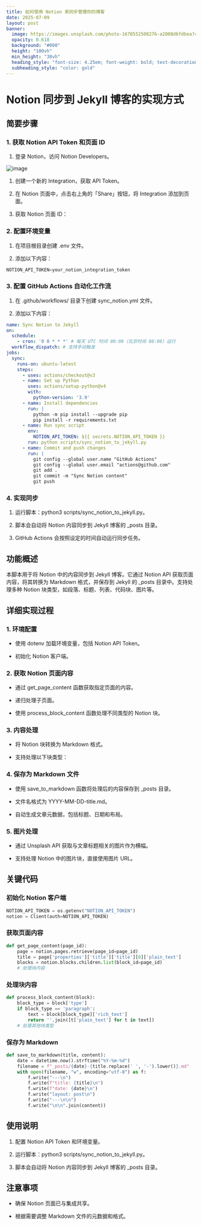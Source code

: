 ```yaml
---
title: 如何使用 Notion 来同步管理你的博客
date: 2025-07-09
layout: post
banner:
  image: https://images.unsplash.com/photo-1670552508276-a2808d6fdbea?crop=entropy&cs=tinysrgb&fit=max&fm=jpg&ixid=M3w2OTIwMzJ8MHwxfHJhbmRvbXx8fHx8fHx8fDE3NTIwMjU5OTR8&ixlib=rb-4.1.0&q=80&w=1080
  opacity: 0.618
  background: "#000"
  height: "100vh"
  min_height: "38vh"
  heading_style: "font-size: 4.25em; font-weight: bold; text-decoration: underline"
  subheading_style: "color: gold"
---
```


# Notion 同步到 Jekyll 博客的实现方式

## 简要步骤

### 1. 获取 Notion API Token 和页面 ID

1. 登录 Notion，访问 Notion Developers。

![image](https://prod-files-secure.s3.us-west-2.amazonaws.com/a7a0cc5a-89b9-4cda-8686-1fba0ca52f40/d19c1afe-dea5-4312-9333-786b0ba83054/image.png?X-Amz-Algorithm=AWS4-HMAC-SHA256&X-Amz-Content-Sha256=UNSIGNED-PAYLOAD&X-Amz-Credential=ASIAZI2LB466TBEGBPAW%2F20250709%2Fus-west-2%2Fs3%2Faws4_request&X-Amz-Date=20250709T015314Z&X-Amz-Expires=3600&X-Amz-Security-Token=IQoJb3JpZ2luX2VjEI%2F%2F%2F%2F%2F%2F%2F%2F%2F%2F%2FwEaCXVzLXdlc3QtMiJHMEUCIClBUY3oYmjfVi%2FuIhkfV8ztSTUXnNf3IQIuYx6woia%2BAiEA9dj1WPDnRY%2FTIEpCdZlzQncITwlKNw1c7KNrf%2BuM2U0qiAQIl%2F%2F%2F%2F%2F%2F%2F%2F%2F%2F%2FARAAGgw2Mzc0MjMxODM4MDUiDEIWJbjFlHTRDZknASrcA7Tf%2BMeBkO2zdCwiJoDo4mND4iYVO%2FJMRZANlpOekPNImBvf3jyd0pXJtQCEOzPOb2IJ6Zuy46ty1O9%2B9mmQT65%2F%2BcKdIV9G%2Bc0YZUyCkPB0wksmjJNzZV%2BpklslzS6iKykahAjbbh3WiUSvUG%2FYeq9rdfQvMczKY6IU18c4DdkhvuFQC%2FvTAEGxtYtKmMa4q7LMMhpialVqthNicNIMoBHnwYZuVByDRoYRdZ0yx%2F1INW0%2BHmujq3Q2oQp4sltGyV3bshORwP2rhnB2vFvOYOTCVhzrg6w2np3GBhyt4jAlV8YRMTVtbWlSX8CQCV%2Fwsonbmitw%2B46HAiZP84F5c7AuQQgLs0%2F5PwrGaXjdx813xbHsdaJZTfepJ03tW78ghnZZlMQIdkYfReompwlWaq2vetJCs0uGTY3UUoV0EY5wsJGAaT5Bb4VGlaqaAFnKBfdaGO%2BO2qsQiqKeguSYsYOQUBLM08v78swJ4%2Fso4H5rhcBCZSb1B0yfuR7gEii65Q3qALLX%2BN8Ca73rCihfcFoP0OvadnaZ405hQ8qt%2Bytm%2Brs2s9pCjciJYaJVNmVjwUqQ97F4voLJKa%2FN8qNRJHSeQN2GHmqOWVEVCyl%2FvqrtGkzoNpyFB%2FLy3y9KMNqztsMGOqUBfQIIkbgE0nVAgCYW%2Bi%2FljrmUFxESaU%2FLtdADTs5LsZXtwhhRvMTWvgD6dRLSEQHaVcplD99RQgjjrURBjB04G7o0fFsvI0gFjA7Pr7Vk7rPypznq3hV0T7qZcjExmpI5hEf9OTWncefLsfRUsnaYJ3toIfIzjsHW%2FjdgsLLByivGnGpYkEDpxoF7EOJucC%2Bc65pGUTdNw4xYzEjvioiuy5QmajMH&X-Amz-Signature=70ab7d16f4ffe43ecbd5f478798fa6df1b1a13d9f1c9c2d3e284b09aef1772f0&X-Amz-SignedHeaders=host&x-amz-checksum-mode=ENABLED&x-id=GetObject)

1. 创建一个新的 Integration，获取 API Token。

1. 在 Notion 页面中，点击右上角的「Share」按钮，将 Integration 添加到页面。

1. 获取 Notion 页面 ID：


### 2. 配置环境变量

1. 在项目根目录创建 .env 文件。

1. 添加以下内容：

```javascript
NOTION_API_TOKEN=your_notion_integration_token
```

### 3. 配置 GitHub Actions 自动化工作流

1. 在 .github/workflows/ 目录下创建 sync_notion.yml 文件。

1. 添加以下内容：

```yaml
name: Sync Notion to Jekyll
on:
  schedule:
    - cron: '0 0 * * *' # 每天 UTC 时间 00:00（北京时间 08:00）运行
  workflow_dispatch: # 支持手动触发
jobs:
  sync:
    runs-on: ubuntu-latest
    steps:
      - uses: actions/checkout@v3
      - name: Set up Python
        uses: actions/setup-python@v4
        with:
          python-version: '3.9'
      - name: Install dependencies
        run: |
          python -m pip install --upgrade pip
          pip install -r requirements.txt
      - name: Run sync script
        env:
          NOTION_API_TOKEN: ${{ secrets.NOTION_API_TOKEN }}
        run: python scripts/sync_notion_to_jekyll.py
      - name: Commit and push changes
        run: |
          git config --global user.name "GitHub Actions"
          git config --global user.email "actions@github.com"
          git add .
          git commit -m "Sync Notion content"
          git push
```

### 4. 实现同步

1. 运行脚本：python3 scripts/sync_notion_to_jekyll.py。

1. 脚本会自动将 Notion 内容同步到 Jekyll 博客的 _posts 目录。

1. GitHub Actions 会按照设定的时间自动运行同步任务。

## 功能概述

本脚本用于将 Notion 中的内容同步到 Jekyll 博客。它通过 Notion API 获取页面内容，将其转换为 Markdown 格式，并保存到 Jekyll 的 _posts 目录中。支持处理多种 Notion 块类型，如段落、标题、列表、代码块、图片等。

## 详细实现过程

### 1. 环境配置

- 使用 dotenv 加载环境变量，包括 Notion API Token。

- 初始化 Notion 客户端。

### 2. 获取 Notion 页面内容

- 通过 get_page_content 函数获取指定页面的内容。

- 递归处理子页面。

- 使用 process_block_content 函数处理不同类型的 Notion 块。

### 3. 内容处理

- 将 Notion 块转换为 Markdown 格式。

- 支持处理以下块类型：


### 4. 保存为 Markdown 文件

- 使用 save_to_markdown 函数将处理后的内容保存到 _posts 目录。

- 文件名格式为 YYYY-MM-DD-title.md。

- 自动生成文章元数据，包括标题、日期和布局。

### 5. 图片处理

- 通过 Unsplash API 获取与文章标题相关的图片作为横幅。

- 支持处理 Notion 中的图片块，直接使用图片 URL。

## 关键代码

### 初始化 Notion 客户端

```python
NOTION_API_TOKEN = os.getenv("NOTION_API_TOKEN")
notion = Client(auth=NOTION_API_TOKEN)
```

### 获取页面内容

```python
def get_page_content(page_id):
    page = notion.pages.retrieve(page_id=page_id)
    title = page['properties']['title']['title'][0]['plain_text']
    blocks = notion.blocks.children.list(block_id=page_id)
    # 处理块内容
```

### 处理块内容

```python
def process_block_content(block):
    block_type = block['type']
    if block_type == 'paragraph':
        text = block[block_type]['rich_text']
        return ''.join([t['plain_text'] for t in text])
    # 处理其他块类型
```

### 保存为 Markdown

```python
def save_to_markdown(title, content):
    date = datetime.now().strftime("%Y-%m-%d")
    filename = f"_posts/{date}-{title.replace(' ', '-').lower()}.md"
    with open(filename, "w", encoding="utf-8") as f:
        f.write("---\n")
        f.write(f"title: {title}\n")
        f.write(f"date: {date}\n")
        f.write("layout: post\n")
        f.write("---\n\n")
        f.write("\n\n".join(content))
```

## 使用说明

1. 配置 Notion API Token 和环境变量。

1. 运行脚本：python3 scripts/sync_notion_to_jekyll.py。

1. 脚本会自动将 Notion 内容同步到 Jekyll 博客的 _posts 目录。

## 注意事项

- 确保 Notion 页面已与集成共享。

- 根据需要调整 Markdown 文件的元数据和格式。